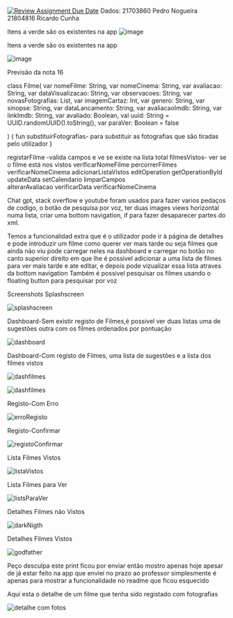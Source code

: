 [![Review Assignment Due Date](https://classroom.github.com/assets/deadline-readme-button-24ddc0f5d75046c5622901739e7c5dd533143b0c8e959d652212380cedb1ea36.svg)](https://classroom.github.com/a/3TAzxFga)
Dados:
	21703860 Pedro Nogueira
	21804816 Ricardo Cunha
	
Itens a verde são os existentes na app
![image](https://github.com/ULHT-CM-2022-23/projeto-android-nativo-21703860-21804816/assets/43844932/4a9f0aa9-c179-42be-9a31-db45b8bc1c83)

	
  
Itens a verde são os existentes na app

![image](https://user-images.githubusercontent.com/43844932/234086064-a02aa01b-5d10-4b9d-8213-6dd0546f360d.png)


Previsão da nota 16

class Filme(
    var nomeFilme: String,
    var nomeCinema: String,
    var avaliacao: String,
    var dataVisualizacao: String,
    var observacoes: String,
    var novasFotografias: List<String>,
    var imagemCartaz: Int,
    var genero: String,
    var sinopse: String,
    var dataLancamento: String,
    var avaliacaoImdb: String,
    var linkImdb: String,
    var avaliado: Boolean,
    val uuid: String = UUID.randomUUID().toString(),
    var paraVer: Boolean = false

) {
    fun substituirFotografias- para substituir as fotografias que são tiradas pelo utilizador 
}

registarFilme -valida campos e ve se existe na lista total
filmesVistos- ver se o filme está nos vistos
verificarNomeFilme
percorrerFilmes
verificarNomeCinema
adicionarListaVistos
editOperation
getOperationById
updateData
setCalendario
limparCampos  
alterarAvaliacao
verificarData
verificarNomeCinema

	
Chat gpt, stack overflow e youtube foram usados para fazer varios pedaços de codigo, o botão de pesquisa por voz, ter duas images views horizontal numa lista, criar uma bottom navigation, if para fazer desaparecer partes do xml.
	
Temos a funcionalidad extra que é o utilizador pode ir à página de detalhes e pode introduzir um filme como querer ver mais tarde ou seja filmes que ainda não viu pode carregar neles na dashboard e carregar no botão no canto superior direito em que lhe é possivel adicionar a uma lista de filmes para ver mais tarde e ate editar, e depois pode vizualizar essa lista atraves da bottom navigation 
Também é possivel pesquisar os filmes usando o floating button para pesquisar por voz

	
Screenshots
Splashscreen

![splashscreen](https://user-images.githubusercontent.com/43844932/234120129-1cfa3920-6faf-47c7-9077-4e60a3b84444.jpg)

	
Dashboard-Sem existir registo de Filmes,é possivel ver duas listas uma de sugestões outra com os filmes ordenados por pontuação
	
![dashboard](https://user-images.githubusercontent.com/43844932/234120255-86dea59d-f91a-4825-933e-30e2df73af11.jpg)
	

Dashboard-Com registo de Filmes, uma lista de sugestões e a lista dos filmes vistos

![dashfilmes](https://user-images.githubusercontent.com/43844932/234120562-00e51987-6629-4273-a4b2-1001f0b7bff2.jpg)

	
![dashfilmes](https://user-images.githubusercontent.com/43844932/234120578-e168f082-3068-4fae-9ed9-5cc125b678aa.jpg)

	
Registo-Com Erro

![erroRegisto](https://user-images.githubusercontent.com/43844932/234120640-e612d2fa-fe8c-412b-953d-1af1ae235f55.jpg)

	
Registo-Confirmar
	
![registoConfirmar](https://user-images.githubusercontent.com/43844932/234120687-7922d0b9-89a0-4575-8f64-9b4129b52b23.jpg)

	
Lista Filmes Vistos

![listaVistos](https://user-images.githubusercontent.com/43844932/234120822-bbe9418a-a985-4cc4-8ffb-112bea8e5734.jpg)
	
Lista Filmes para Ver
	
![listsParaVer](https://user-images.githubusercontent.com/43844932/234120932-71031fff-707d-4f90-a4d8-13f91a7c20da.jpg)
	
Detalhes Filmes não Vistos
	
![darkNigth](https://user-images.githubusercontent.com/43844932/234121257-733ae0b3-0087-4c1c-9add-b1c43e5bad33.jpg)
	
Detalhes Filmes Vistos
	
![godfather](https://user-images.githubusercontent.com/43844932/234121054-1adb0bfa-bdd5-4e34-91ca-5bfb34e1c4af.jpg)



Peço desculpa este print ficou por enviar então mostro apenas hoje apesar de já estar feito na app que enviei no prazo ao professor simplesmente é apenas para mostrar a funcionalidade no readme que ficou esquecido

Aqui esta o detalhe de um filme que tenha sido registado com fotografias

![detalhe com fotos](https://user-images.githubusercontent.com/43844932/234307754-aff860cf-6c84-4aba-86fe-e3923cd5e88c.jpg)





	
